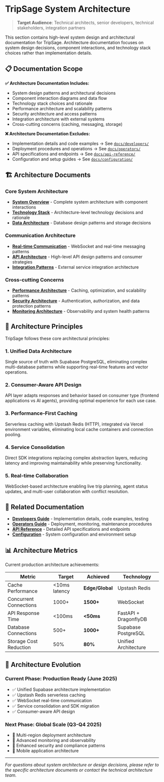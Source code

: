 # TripSage System Architecture

> **Target Audience**: Technical architects, senior developers, technical stakeholders, integration partners

This section contains high-level system design and architectural documentation for TripSage. Architecture documentation focuses on system design decisions, component interactions, and technology stack choices rather than implementation details.

## 📋 Documentation Scope

**✅ Architecture Documentation Includes:**

- System design patterns and architectural decisions
- Component interaction diagrams and data flow
- Technology stack choices and rationale
- Performance architecture and scalability patterns
- Security architecture and access patterns
- Integration architecture with external systems
- Cross-cutting concerns (caching, messaging, storage)

**❌ Architecture Documentation Excludes:**

- Implementation details and code examples → See [`docs/developers/`](../developers/)
- Deployment procedures and operations → See [`docs/operators/`](../operators/)
- API specifications and endpoints → See [`docs/api-reference/`](../api-reference/)
- Configuration and setup guides → See [`docs/configuration/`](../configuration/)

## 🏗️ Architecture Documents

### Core System Architecture

- **[System Overview](system-overview.md)** - Complete system architecture with component interactions
- **[Technology Stack](technology-stack.md)** - Architecture-level technology decisions and rationale
- **[Data Architecture](data-architecture.md)** - Database design patterns and storage decisions

### Communication Architecture  

- **[Real-time Communication](real-time-communication.md)** - WebSocket and real-time messaging patterns
- **[API Architecture](api-architecture.md)** - High-level API design patterns and consumer strategies
- **[Integration Patterns](integration-patterns.md)** - External service integration architecture

### Cross-cutting Concerns

- **[Performance Architecture](performance-architecture.md)** - Caching, optimization, and scalability patterns
- **[Security Architecture](security-architecture.md)** - Authentication, authorization, and data protection patterns
- **[Monitoring Architecture](monitoring-architecture.md)** - Observability and system health patterns

## 🎯 Architecture Principles

TripSage follows these core architectural principles:

### 1. **Unified Data Architecture**

Single source of truth with Supabase PostgreSQL, eliminating complex multi-database patterns while supporting real-time features and vector operations.

### 2. **Consumer-Aware API Design**

API layer adapts responses and behavior based on consumer type (frontend applications vs AI agents), providing optimal experience for each use case.

### 3. **Performance-First Caching**

Serverless caching with Upstash Redis (HTTP), integrated via Vercel environment variables, eliminating local cache containers and connection pooling.

### 4. **Service Consolidation**

Direct SDK integrations replacing complex abstraction layers, reducing latency and improving maintainability while preserving functionality.

### 5. **Real-time Collaboration**

WebSocket-based architecture enabling live trip planning, agent status updates, and multi-user collaboration with conflict resolution.

## 🔗 Related Documentation

- **[Developers Guide](../developers/)** - Implementation details, code examples, testing
- **[Operators Guide](../operators/)** - Deployment, monitoring, maintenance procedures
- **[API Reference](../api-reference/)** - Detailed API specifications and endpoints
- **[Configuration](../configuration/)** - System configuration and environment setup

## 📊 Architecture Metrics

Current production architecture achievements:

| Metric | Target | Achieved | Technology |
|--------|--------|----------|------------|
| Cache Performance | <10ms latency | **Edge/Global** | Upstash Redis |
| Concurrent Connections | 1000+ | **1500+** | WebSocket |
| API Response Time | <100ms | **<50ms** | FastAPI + DragonflyDB |
| Database Connections | 500+ | **1000+** | Supabase PostgreSQL |
| Storage Cost Reduction | 50% | **80%** | Unified Architecture |

## 🚧 Architecture Evolution

### Current Phase: **Production Ready** (June 2025)

- ✅ Unified Supabase architecture implementation
- ✅ Upstash Redis serverless caching  
- ✅ WebSocket real-time communication
- ✅ Service consolidation and SDK migration
- ✅ Consumer-aware API design

### Next Phase: **Global Scale** (Q3-Q4 2025)

- 🔄 Multi-region deployment architecture
- 🔄 Advanced monitoring and observability
- 🔄 Enhanced security and compliance patterns
- 🔄 Mobile application architecture

---

*For questions about system architecture or design decisions, please refer to the specific architecture documents or contact the technical architecture team.*
